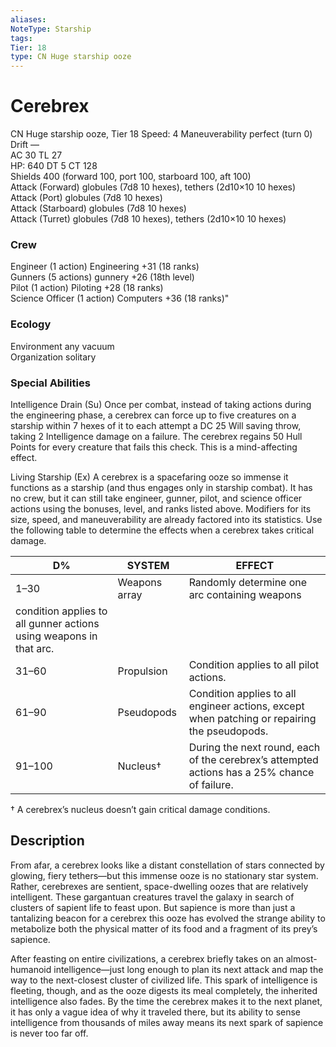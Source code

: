 ```yaml
---
aliases: 
NoteType: Starship
tags: 
Tier: 18
type: CN Huge starship ooze  
---
```


# Cerebrex

CN Huge starship ooze, Tier 18 
Speed: 4
Maneuverability perfect (turn 0)
Drift —  
AC 30
TL 27  
HP: 640
DT 5
CT 128  
Shields 400 (forward 100, port 100, starboard 100, aft 100)  
Attack (Forward) globules (7d8
10 hexes), tethers (2d10×10
10 hexes)  
Attack (Port) globules (7d8
10 hexes)  
Attack (Starboard) globules (7d8
10 hexes)  
Attack (Turret) globules (7d8
10 hexes), tethers (2d10×10
10 hexes)

### Crew

Engineer (1 action) Engineering +31 (18 ranks)  
Gunners (5 actions) gunnery +26 (18th level)  
Pilot (1 action) Piloting +28 (18 ranks)  
Science Officer (1 action) Computers +36 (18 ranks)"

### Ecology

Environment any vacuum  
Organization solitary

### Special Abilities

Intelligence Drain (Su) Once per combat, instead of taking actions during the engineering phase, a cerebrex can force up to five creatures on a starship within 7 hexes of it to each attempt a DC 25 Will saving throw, taking 2 Intelligence damage on a failure. The cerebrex regains 50 Hull Points for every creature that fails this check. This is a mind-affecting effect.  
 
Living Starship (Ex) A cerebrex is a spacefaring ooze so immense it functions as a starship (and thus engages only in starship combat). It has no crew, but it can still take engineer, gunner, pilot, and science officer actions using the bonuses, level, and ranks listed above. Modifiers for its size, speed, and maneuverability are already factored into its statistics. Use the following table to determine the effects when a cerebrex takes critical damage.

| D%     | SYSTEM        | EFFECT                                                                                                            |
|--------|---------------|-------------------------------------------------------------------------------------------------------------------|
| 1–30   | Weapons array | Randomly determine one arc containing weapons
condition applies to all gunner actions using weapons in that arc. |
| 31–60  | Propulsion    | Condition applies to all pilot actions.                                                                           |
| 61–90  | Pseudopods    | Condition applies to all engineer actions, except when patching or repairing the pseudopods.                      |
| 91–100 | Nucleus†      | During the next round, each of the cerebrex’s attempted actions has a 25% chance of failure.                      |


† A cerebrex’s nucleus doesn’t gain critical damage conditions.

## Description

From afar, a cerebrex looks like a distant constellation of stars connected by glowing, fiery tethers—but this immense ooze is no stationary star system. Rather, cerebrexes are sentient, space-dwelling oozes that are relatively intelligent. These gargantuan creatures travel the galaxy in search of clusters of sapient life to feast upon. But sapience is more than just a tantalizing beacon for a cerebrex
this ooze has evolved the strange ability to metabolize both the physical matter of its food and a fragment of its prey’s sapience.  
 
After feasting on entire civilizations, a cerebrex briefly takes on an almost-humanoid intelligence—just long enough to plan its next attack and map the way to the next-closest cluster of civilized life. This spark of intelligence is fleeting, though, and as the ooze digests its meal completely, the inherited intelligence also fades. By the time the cerebrex makes it to the next planet, it has only a vague idea of why it traveled there, but its ability to sense intelligence from thousands of miles away means its next spark of sapience is never too far off.
